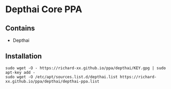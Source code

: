 # Depthai Core PPA

## Contains

+ Depthai

## Installation

```shell
sudo wget -O - https://richard-xx.github.io/ppa/depthai/KEY.gpg | sudo apt-key add -
sudo wget -O /etc/apt/sources.list.d/depthai.list https://richard-xx.github.io/ppa/depthai/depthai-ppa.list
```
